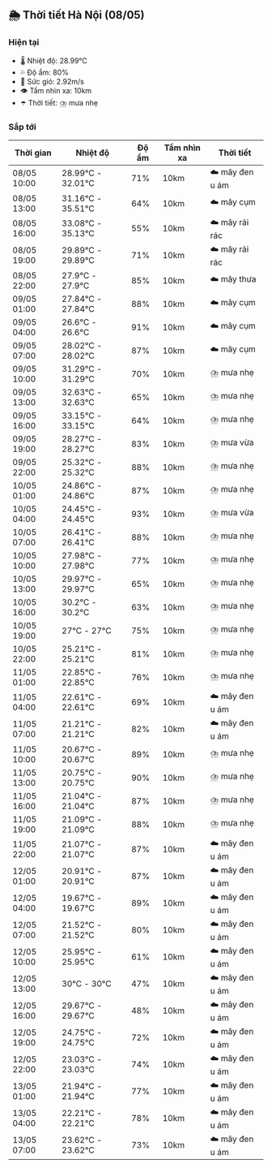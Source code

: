 ## 🌦️ Thời tiết Hà Nội (08/05)

### Hiện tại

- 🌡️ Nhiệt độ: 28.99℃
- 💦 Độ ẩm: 80%
- 💨 Sức gió: 2.92m/s
- 👁️ Tầm nhìn xa: 10km
- ☂️ Thời tiết: ⛈️ mưa nhẹ

### Sắp tới

| Thời gian | Nhiệt độ | Độ ẩm | Tầm nhìn xa | Thời tiết |
| --- | --- | --- | --- | --- |
| 08/05 10:00 | 28.99℃ - 32.01℃ | 71% | 10km | ☁️ mây đen u ám |
| 08/05 13:00 | 31.16℃ - 35.51℃ | 64% | 10km | ☁️ mây cụm |
| 08/05 16:00 | 33.08℃ - 35.13℃ | 55% | 10km | ☁️ mây rải rác |
| 08/05 19:00 | 29.89℃ - 29.89℃ | 71% | 10km | ☁️ mây rải rác |
| 08/05 22:00 | 27.9℃ - 27.9℃ | 85% | 10km | ☁️ mây thưa |
| 09/05 01:00 | 27.84℃ - 27.84℃ | 88% | 10km | ☁️ mây cụm |
| 09/05 04:00 | 26.6℃ - 26.6℃ | 91% | 10km | ☁️ mây cụm |
| 09/05 07:00 | 28.02℃ - 28.02℃ | 87% | 10km | ☁️ mây cụm |
| 09/05 10:00 | 31.29℃ - 31.29℃ | 70% | 10km | ⛈️ mưa nhẹ |
| 09/05 13:00 | 32.63℃ - 32.63℃ | 65% | 10km | ⛈️ mưa nhẹ |
| 09/05 16:00 | 33.15℃ - 33.15℃ | 64% | 10km | ⛈️ mưa nhẹ |
| 09/05 19:00 | 28.27℃ - 28.27℃ | 83% | 10km | ⛈️ mưa vừa |
| 09/05 22:00 | 25.32℃ - 25.32℃ | 88% | 10km | ⛈️ mưa nhẹ |
| 10/05 01:00 | 24.86℃ - 24.86℃ | 87% | 10km | ⛈️ mưa nhẹ |
| 10/05 04:00 | 24.45℃ - 24.45℃ | 93% | 10km | ⛈️ mưa vừa |
| 10/05 07:00 | 26.41℃ - 26.41℃ | 88% | 10km | ⛈️ mưa nhẹ |
| 10/05 10:00 | 27.98℃ - 27.98℃ | 77% | 10km | ⛈️ mưa nhẹ |
| 10/05 13:00 | 29.97℃ - 29.97℃ | 65% | 10km | ⛈️ mưa nhẹ |
| 10/05 16:00 | 30.2℃ - 30.2℃ | 63% | 10km | ⛈️ mưa nhẹ |
| 10/05 19:00 | 27℃ - 27℃ | 75% | 10km | ⛈️ mưa nhẹ |
| 10/05 22:00 | 25.21℃ - 25.21℃ | 81% | 10km | ⛈️ mưa nhẹ |
| 11/05 01:00 | 22.85℃ - 22.85℃ | 76% | 10km | ⛈️ mưa nhẹ |
| 11/05 04:00 | 22.61℃ - 22.61℃ | 69% | 10km | ☁️ mây đen u ám |
| 11/05 07:00 | 21.21℃ - 21.21℃ | 82% | 10km | ☁️ mây đen u ám |
| 11/05 10:00 | 20.67℃ - 20.67℃ | 89% | 10km | ⛈️ mưa nhẹ |
| 11/05 13:00 | 20.75℃ - 20.75℃ | 90% | 10km | ⛈️ mưa nhẹ |
| 11/05 16:00 | 21.04℃ - 21.04℃ | 87% | 10km | ⛈️ mưa nhẹ |
| 11/05 19:00 | 21.09℃ - 21.09℃ | 88% | 10km | ⛈️ mưa nhẹ |
| 11/05 22:00 | 21.07℃ - 21.07℃ | 87% | 10km | ☁️ mây đen u ám |
| 12/05 01:00 | 20.91℃ - 20.91℃ | 87% | 10km | ☁️ mây đen u ám |
| 12/05 04:00 | 19.67℃ - 19.67℃ | 89% | 10km | ☁️ mây đen u ám |
| 12/05 07:00 | 21.52℃ - 21.52℃ | 80% | 10km | ☁️ mây đen u ám |
| 12/05 10:00 | 25.95℃ - 25.95℃ | 61% | 10km | ☁️ mây đen u ám |
| 12/05 13:00 | 30℃ - 30℃ | 47% | 10km | ☁️ mây đen u ám |
| 12/05 16:00 | 29.67℃ - 29.67℃ | 48% | 10km | ☁️ mây đen u ám |
| 12/05 19:00 | 24.75℃ - 24.75℃ | 72% | 10km | ☁️ mây đen u ám |
| 12/05 22:00 | 23.03℃ - 23.03℃ | 74% | 10km | ☁️ mây đen u ám |
| 13/05 01:00 | 21.94℃ - 21.94℃ | 77% | 10km | ☁️ mây đen u ám |
| 13/05 04:00 | 22.21℃ - 22.21℃ | 78% | 10km | ☁️ mây đen u ám |
| 13/05 07:00 | 23.62℃ - 23.62℃ | 73% | 10km | ☁️ mây đen u ám |
